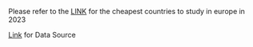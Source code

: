 Please refer to the [LINK](https://public.tableau.com/app/profile/findyourwally/viz/TheCheapestCountriestoStudyinEuropein2023_17180172330540/1) for the cheapest countries to study in europe in 2023

[Link](https://www.finder.com/uk/current-accounts/student-bank-accounts/cheapest-countries-to-study-europe) for Data Source

